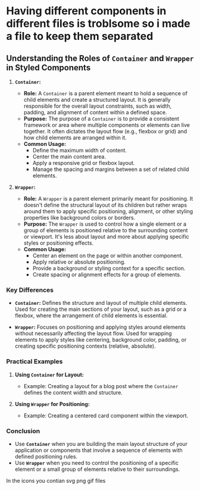 
# Having different components in different files is troblsome so i made a file to keep them separated

## Understanding the Roles of `Container` and `Wrapper` in Styled Components


1. **`Container`:**
   - **Role:** A `Container` is a parent element meant to hold a sequence of child elements and create a structured layout. It is generally responsible for the overall layout constraints, such as width, padding, and alignment of content within a defined space.
   - **Purpose:** The purpose of a `Container` is to provide a consistent framework or area where multiple components or elements can live together. It often dictates the layout flow (e.g., flexbox or grid) and how child elements are arranged within it.
   - **Common Usage:**
     - Define the maximum width of content.
     - Center the main content area.
     - Apply a responsive grid or flexbox layout.
     - Manage the spacing and margins between a set of related child elements.

2. **`Wrapper`:**
   - **Role:** A `Wrapper` is a parent element primarily meant for positioning. It doesn't define the structural layout of its children but rather wraps around them to apply specific positioning, alignment, or other styling properties like background colors or borders.
   - **Purpose:** The `Wrapper` is used to control how a single element or a group of elements is positioned relative to the surrounding content or viewport. It's less about layout and more about applying specific styles or positioning effects.
   - **Common Usage:**
     - Center an element on the page or within another component.
     - Apply relative or absolute positioning.
     - Provide a background or styling context for a specific section.
     - Create spacing or alignment effects for a group of elements.

### Key Differences

- **`Container`:** Defines the structure and layout of multiple child elements. Used for creating the main sections of your layout, such as a grid or a flexbox, where the arrangement of child elements is essential.
  
- **`Wrapper`:** Focuses on positioning and applying styles around elements without necessarily affecting the layout flow. Used for wrapping elements to apply styles like centering, background color, padding, or creating specific positioning contexts (relative, absolute).

### Practical Examples

1. **Using `Container` for Layout:**
   - Example: Creating a layout for a blog post where the `Container` defines the content width and structure.

2. **Using `Wrapper` for Positioning:**
   - Example: Creating a centered card component within the viewport.

### Conclusion

- Use **`Container`** when you are building the main layout structure of your application or components that involve a sequence of elements with defined positioning rules.
- Use **`Wrapper`** when you need to control the positioning of a specific element or a small group of elements relative to their surroundings.

In the icons you contian svg png gif files